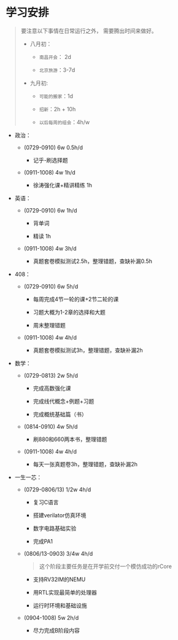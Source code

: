 # 学习安排

> 要注意以下事情在日常运行之外， 需要腾出时间来做好。
>
> - 八月初：
>
>   - `南昌开会`： 2d
>
>   - `北京旅游`：3-7d
>
> - 九月初: 
>
>   - `可能的搬家`：1d
>
>   - `招新`：2h + 10h
>
>   - `以后每周的组会`：4h/w

- 政治： 

    - (0729-0910) 6w 0.5h/d

        - 记乎-刷选择题

    - (0911-1008) 4w 1h/d

        - 徐涛强化课+精讲精练 1h

- 英语：

    - (0729-0910) 6w 1h/d

        - 背单词 

        - 精读 1h

    - (0911-1008) 4w 3h/d

        - 真题套卷模拟测试2.5h，整理错题，查缺补漏0.5h

- 408： 

    - (0729-0910) 6w 5h/d

        - 每周完成4节一轮的课+2节二轮的课

        - 习题大概为1-2章的选择和大题

        - 周末整理错题

    - (0911-1008) 4w 4h/d

        - 真题套卷模拟测试3h，整理错题，查缺补漏2h

- 数学：

    - (0729-0813) 2w 5h/d

        - 完成高数强化课

        - 完成线代概念+例题+习题

        - 完成概统基础篇（书）

    - (0814-0910) 4w 5h/d

        - 刷880和660两本书，整理错题

    - (0911-1008) 4w 4h/d

        - 每天一张真题卷3h，整理错题，查缺补漏2h

- 一生一芯：

    - (0729-0806/13) 1/2w 4h/d

        - 复习C语言

        - 搭建verilator仿真环境

        - 数字电路基础实验

        - 完成PA1

    - (0806/13-0903) 3/4w 4h/d

        > 这个阶段主要任务是在开学前交付一个模仿成功的rCore
        
        - 支持RV32IM的NEMU
        
        - 用RTL实现最简单的处理器
        
        - 运行时环境和基础设施

    - (0904-1008) 5w 2h/d

        - 尽力完成B阶段内容
